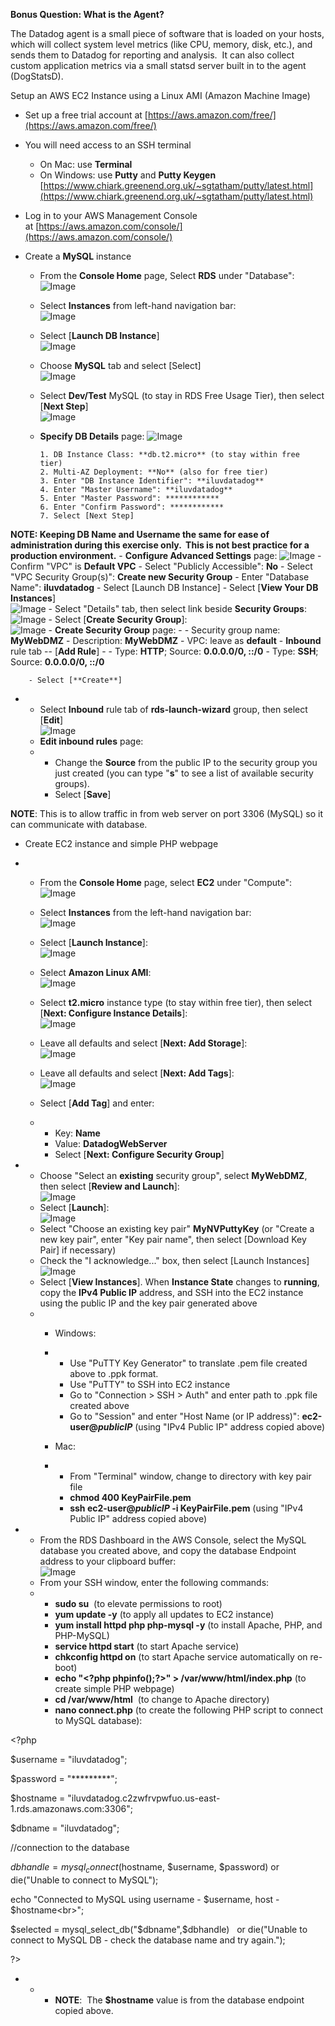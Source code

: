 **Bonus Question: What is the Agent?**

The Datadog agent is a small piece of software that is loaded on your hosts, which will collect system level metrics (like CPU, memory, disk, etc.), and sends them to Datadog for reporting and analysis.  It can also collect custom application metrics via a small statsd server built in to the agent (DogStatsD).

Setup an AWS EC2 Instance using a Linux AMI (Amazon Machine Image)

- Set up a free trial account at [https://aws.amazon.com/free/](https://aws.amazon.com/free/)
- You will need access to an SSH terminal
    - On Mac: use **Terminal**
    - On Windows: use **Putty** and **Putty Keygen**  
[https://www.chiark.greenend.org.uk/~sgtatham/putty/latest.html](https://www.chiark.greenend.org.uk/~sgtatham/putty/latest.html)

- Log in to your AWS Management Console at [https://aws.amazon.com/console/](https://aws.amazon.com/console/)
- Create a **MySQL** instance
    - From the **Console Home** page, Select **RDS** under "Database":  
![Image](https://user-images.githubusercontent.com/30754481/29035490-677d754e-7b61-11e7-9916-6a8da69fabf2.png)
    - Select **Instances** from left-hand navigation bar:  
![Image](https://user-images.githubusercontent.com/30754481/29035597-cb71219a-7b61-11e7-8b8c-37e57c8cc174.png)
    - Select [**Launch DB Instance**]  
![Image](https://user-images.githubusercontent.com/30754481/29035610-d6313f7a-7b61-11e7-91c1-acae92184a6b.png)
    - Choose **MySQL** tab and select [Select]  
![Image](https://user-images.githubusercontent.com/30754481/29035615-dbda0128-7b61-11e7-8e9c-f40b73475152.png)
    - Select **Dev/Test** MySQL (to stay in RDS Free Usage Tier), then select [**Next Step**]  
![Image](https://user-images.githubusercontent.com/30754481/29035618-df974244-7b61-11e7-9fe3-d8757db82811.png)
    - **Specify DB Details** page:
![Image](https://user-images.githubusercontent.com/30754481/29036979-44d26760-7b67-11e7-8a66-673e91cbb030.png)

          1. DB Instance Class: **db.t2.micro** (to stay within free tier)
          2. Multi-AZ Deployment: **No** (also for free tier)
          3. Enter "DB Instance Identifier": **iluvdatadog**
          4. Enter "Master Username": **iluvdatadog**
          5. Enter "Master Password": ************
          6. Enter "Confirm Password": ************
          7. Select [Next Step]

**NOTE: Keeping DB Name and Username the same for ease of administration during this exercise only.  This is not best practice for a production environment.**
    - **Configure Advanced Settings** page:
![Image](https://user-images.githubusercontent.com/30754481/29035624-e7289170-7b61-11e7-810d-7cf91fab4858.png)
        - Confirm "VPC" is **Default VPC**
        - Select "Publicly Accessible": **No**
        - Select "VPC Security Group(s)": **Create new Security Group**
        - Enter "Database Name": **iluvdatadog**
        - Select [Launch DB Instance]
    - Select [**View Your DB Instances**]  
![Image](https://user-images.githubusercontent.com/30754481/29035631-eb7e52e6-7b61-11e7-8bbf-3eef92f63bbb.png)
    - Select "Details" tab, then select link beside **Security Groups**:  
![Image](https://user-images.githubusercontent.com/30754481/29035636-eed51920-7b61-11e7-86ca-31eb61274a55.png)
    - Select [**Create Security Group**]:   
![Image](file:///C:/Users/dbeal/Evernote/TEMP/enhtmlclip/Image(144).png)
    - **Create Security Group** page:
    - 
        - Security group name: **MyWebDMZ**
        - Description: **MyWebDMZ**
        - VPC: leave as **default**
        - **Inbound** rule tab -- [**Add Rule**]
        - 
            - Type: **HTTP**; Source: **0.0.0.0/0, ::/0**
            - Type: **SSH**; Source: **0.0.0.0/0, ::/0**

        - Select [**Create**]

- 
    - Select **Inbound** rule tab of **rds-launch-wizard** group, then select [**Edit**]  
![Image](file:///C:/Users/dbeal/Evernote/TEMP/enhtmlclip/Image(146).png)
    - **Edit inbound rules** page:
    - 
        - Change the **Source** from the public IP to the security group you just created (you can type "**s**" to see a list of available security groups).
        - Select [**Save**]

**NOTE**: This is to allow traffic in from web server on port 3306 (MySQL) so it can communicate with database.

- Create EC2 instance and simple PHP webpage
- 
    - From the **Console Home** page, select **EC2** under "Compute":  
![Image](file:///C:/Users/dbeal/Evernote/TEMP/enhtmlclip/Image(148).png)
    - Select **Instances** from the left-hand navigation bar:  
![Image](file:///C:/Users/dbeal/Evernote/TEMP/enhtmlclip/Image(149).png)
    - Select [**Launch Instance**]:  
![Image](file:///C:/Users/dbeal/Evernote/TEMP/enhtmlclip/Image(150).png)  

    - Select **Amazon Linux AMI**:  
![Image](file:///C:/Users/dbeal/Evernote/TEMP/enhtmlclip/Image(151).png)
    - Select **t2.micro** instance type (to stay within free tier), then select [**Next: Configure Instance Details**]:  
![Image](file:///C:/Users/dbeal/Evernote/TEMP/enhtmlclip/Image(152).png)
    - Leave all defaults and select [**Next: Add Storage**]:  
![Image](file:///C:/Users/dbeal/Evernote/TEMP/enhtmlclip/Image(153).png)
    - Leave all defaults and select [**Next: Add Tags**]:  
![Image](file:///C:/Users/dbeal/Evernote/TEMP/enhtmlclip/Image(154).png)
    - Select [**Add Tag**] and enter:
    - 
        - Key: **Name**
        - Value: **DatadogWebServer**
        - Select [**Next: Configure Security Group**]

- 
    - Choose "Select an **existing** security group", select **MyWebDMZ**, then select [**Review and Launch**]:  
![Image](file:///C:/Users/dbeal/Evernote/TEMP/enhtmlclip/Image(156).png)
    - Select [**Launch**]:  
![Image](file:///C:/Users/dbeal/Evernote/TEMP/enhtmlclip/Image(157).png)
    - Select "Choose an existing key pair" **MyNVPuttyKey** (or "Create a new key pair", enter "Key pair name", then select [Download Key Pair] if necessary)
    - Check the "I acknowledge..." box, then select [Launch Instances]  
![Image](file:///C:/Users/dbeal/Evernote/TEMP/enhtmlclip/Image(158).png)
    - Select [**View Instances**]. When **Instance State** changes to **running**, copy the **IPv4 Public IP** address, and SSH into the EC2 instance using the public IP and the key pair generated above
    - 
        - Windows:
        - 
            - Use "PuTTY Key Generator" to translate .pem file created above to .ppk format.
            - Use "PuTTY" to SSH into EC2 instance
            - Go to "Connection &gt; SSH &gt; Auth" and enter path to .ppk file created above
            - Go to "Session" and enter "Host Name (or IP address)": **ec2-user@_publicIP_** (using "IPv4 Public IP" address copied above)

        - Mac:
        - 
            - From "Terminal" window, change to directory with key pair file
            - **chmod 400 KeyPairFile.pem**
            - **ssh ec2-user@_publicIP_ -i KeyPairFile.pem** (using "IPv4 Public IP" address copied above)

- 
    - From the RDS Dashboard in the AWS Console, select the MySQL database you created above, and copy the database Endpoint address to your clipboard buffer:  
![Image](file:///C:/Users/dbeal/Evernote/TEMP/enhtmlclip/Image(160).png)
    - From your SSH window, enter the following commands:
    - 
        - **sudo su**  (to elevate permissions to root)
        - **yum update -y** (to apply all updates to EC2 instance)
        - **yum install httpd php php-mysql -y** (to install Apache, PHP, and PHP-MySQL)
        - **service httpd start** (to start Apache service)
        - **chkconfig httpd on** (to start Apache service automatically on re-boot)
        - **echo "&lt;?php phpinfo();?&gt;" &gt; /var/www/html/index.php** (to create simple PHP webpage)
        - **cd /var/www/html**  (to change to Apache directory)
        - **nano connect.php** (to create the following PHP script to connect to MySQL database):

&lt;?php

$username = "iluvdatadog";

$password = "*********";

$hostname = "iluvdatadog.c2zwfrvpwfuo.us-east-1.rds.amazonaws.com:3306";

$dbname = "iluvdatadog";

//connection to the database

$dbhandle = mysql_connect($hostname, $username, $password) or die("Unable to connect to MySQL");

echo "Connected to MySQL using username - $username, host - $hostname&lt;br&gt;";

$selected = mysql_select_db("$dbname",$dbhandle)   or die("Unable to connect to MySQL DB - check the database name and try again.");

?&gt;

- 
    - 
        - **NOTE**:  The **$hostname** value is from the database endpoint copied above.
